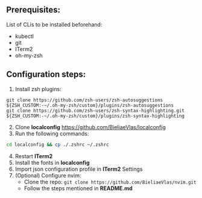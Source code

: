 ## Prerequisites:
List of CLis to be installed beforehand:
- kubectl
- git
- ITerm2
- oh-my-zsh

## Configuration steps:
1. Install zsh plugins:
```
git clone https://github.com/zsh-users/zsh-autosuggestions ${ZSH_CUSTOM:-~/.oh-my-zsh/custom}/plugins/zsh-autosuggestions
git clone https://github.com/zsh-users/zsh-syntax-highlighting.git ${ZSH_CUSTOM:-~/.oh-my-zsh/custom}/plugins/zsh-syntax-highlighting
```
2. Clone **localconfig** https://github.com/BieliaeVlas/localconfig
3. Run the following commands: 
```bash
cd localconfig && cp ./.zshrc ~/.zshrc
```
4. Restart **ITerm2**
5. Install the fonts in **localconfig**
6. Import json configuration profile in **ITerm2** Settings
7. (Optional) Configure nvim:
    - Clone the repo: ```git clone https://github.com/BieliaeVlas/nvim.git```
    - Follow the steps mentioned in **README.md**

